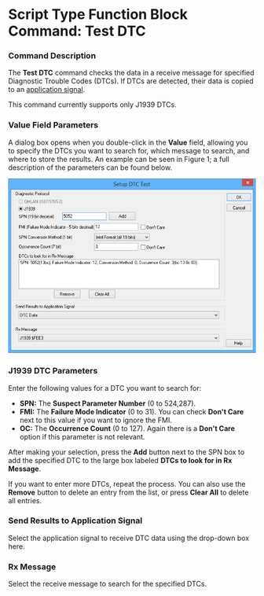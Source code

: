 # Script Type Function Block Command: Test DTC

### Command Description

The **Test DTC** command checks the data in a receive message for specified Diagnostic Trouble Codes (DTCs). If DTCs are detected, their data is copied to an [application signal](../../../application-signals/).

This command currently supports only J1939 DTCs.

### Value Field Parameters

A dialog box opens when you double-click in the **Value** field, allowing you to specify the DTCs you want to search for, which message to search, and where to store the results. An example can be seen in Figure 1; a full description of the parameters can be found below.

![Figure 1: Dialog box to set up a Test DTC command.](../../../../../.gitbook/assets/fb_test_dtc.gif)

### J1939 DTC Parameters

Enter the following values for a DTC you want to search for:

* **SPN:** The **Suspect Parameter Number** (0 to 524,287).
* **FMI:** The **Failure Mode Indicator** (0 to 31). You can check **Don't Care** next to this value if you want to ignore the FMI.
* **OC:** The **Occurrence Count** (0 to 127). Again there is a **Don't Care** option if this parameter is not relevant.

After making your selection, press the **Add** button next to the SPN box to add the specified DTC to the large box labeled **DTCs to look for in Rx Message**.

If you want to enter more DTCs, repeat the process. You can also use the **Remove** button to delete an entry from the list, or press **Clear All** to delete all entries.

### Send Results to Application Signal

Select the application signal to receive DTC data using the drop-down box here.

### Rx Message

Select the receive message to search for the specified DTCs.
